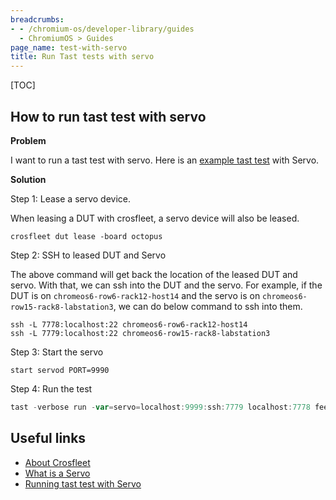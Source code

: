 ```yaml
---
breadcrumbs:
- - /chromium-os/developer-library/guides
  - ChromiumOS > Guides
page_name: test-with-servo
title: Run Tast tests with servo
---
```


[TOC]

## How to run tast test with servo

**Problem**

I want to run a tast test with servo. Here is an
[example tast test](https://crsrc.org/o/src/platform/tast-tests/src/chromiumos/tast/remote/bundles/cros/feedback/launch_feedback_from_power_button.go)
with Servo.

**Solution**

Step 1: Lease a servo device.

When leasing a DUT with crosfleet, a servo device will also be leased.

```
crosfleet dut lease -board octopus
```

Step 2: SSH to leased DUT and Servo

The above command will get back the location of the leased DUT and servo. With
that, we can ssh into the DUT and the servo. For example, if the DUT is on
`chromeos6-row6-rack12-host14` and the servo is on
`chromeos6-row15-rack8-labstation3`, we can do below command to ssh into them.

```
ssh -L 7778:localhost:22 chromeos6-row6-rack12-host14
ssh -L 7779:localhost:22 chromeos6-row15-rack8-labstation3
```

Step 3: Start the servo

```
start servod PORT=9990
```

Step 4: Run the test

```go
tast -verbose run -var=servo=localhost:9999:ssh:7779 localhost:7778 feedback.LaunchFeedbackFromPowerButton
```

## Useful links

-   [About Crosfleet](http://go/crosfleet-cli#dut-lease)
-   [What is a Servo](http://g3doc/company/teams/chrome/ops/fleet/fleet-ops/docs/team-ref/team-ref-servo-tips)
-   [Running tast test with Servo](http://go/cros-cheat#running-a-tast-test-with-a-servo-dependency-on-a-lab-device)
